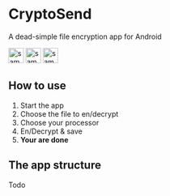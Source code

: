 # CryptoSend
A dead-simple file encryption app for Android

<img src="https://cloud.githubusercontent.com/assets/6087389/12131953/63edcf7c-b417-11e5-9934-38f7b4c81178.png" alt="sample of password encryption" width="30"/> 
<img src="https://cloud.githubusercontent.com/assets/6087389/12131954/63eea0e6-b417-11e5-8f27-96aca17b50b2.png" alt="sample of random password encryption" width="30"/>
<img src="https://cloud.githubusercontent.com/assets/6087389/12131951/5afbcf72-b417-11e5-9735-fa6a46f9dc6b.png" alt="sample of processing encryption" width="30"/>

## How to use ##
1. Start the app
2. Choose the file to en/decrypt
3. Choose your processor
4. En/Decrypt & save
5. **Your are done**

## The app structure ##
Todo
